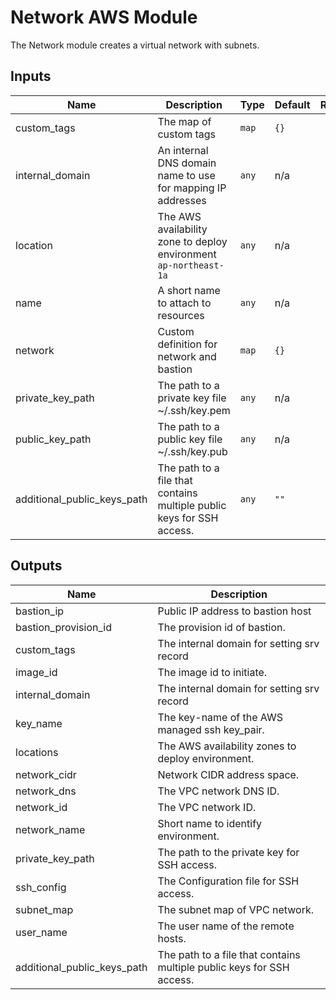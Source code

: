 # Network AWS Module

The Network module creates a virtual network with subnets.

## Inputs

| Name                        | Description                                                           | Type  | Default | Required |
| --------------------------- | --------------------------------------------------------------------- | ----- | ------- | :------: |
| custom_tags                 | The map of custom tags                                                | `map` | `{}`    |    no    |
| internal_domain             | An internal DNS domain name to use for mapping IP addresses           | `any` | n/a     |   yes    |
| location                    | The AWS availability zone to deploy environment `ap-northeast-1a`     | `any` | n/a     |   yes    |
| name                        | A short name to attach to resources                                   | `any` | n/a     |   yes    |
| network                     | Custom definition for network and bastion                             | `map` | `{}`    |    no    |
| private_key_path            | The path to a private key file ~/.ssh/key.pem                         | `any` | n/a     |   yes    |
| public_key_path             | The path to a public key file ~/.ssh/key.pub                          | `any` | n/a     |   yes    |
| additional_public_keys_path | The path to a file that contains multiple public keys for SSH access. | `any` | `""`    |    no    |

## Outputs

| Name                        | Description                                                           |
| --------------------------- | --------------------------------------------------------------------- |
| bastion_ip                  | Public IP address to bastion host                                     |
| bastion_provision_id        | The provision id of bastion.                                          |
| custom_tags                 | The internal domain for setting srv record                            |
| image_id                    | The image id to initiate.                                             |
| internal_domain             | The internal domain for setting srv record                            |
| key_name                    | The key-name of the AWS managed ssh key_pair.                         |
| locations                   | The AWS availability zones to deploy environment.                     |
| network_cidr                | Network CIDR address space.                                           |
| network_dns                 | The VPC network DNS ID.                                               |
| network_id                  | The VPC network ID.                                                   |
| network_name                | Short name to identify environment.                                   |
| private_key_path            | The path to the private key for SSH access.                           |
| ssh_config                  | The Configuration file for SSH access.                                |
| subnet_map                  | The subnet map of VPC network.                                        |
| user_name                   | The user name of the remote hosts.                                    |
| additional_public_keys_path | The path to a file that contains multiple public keys for SSH access. |
